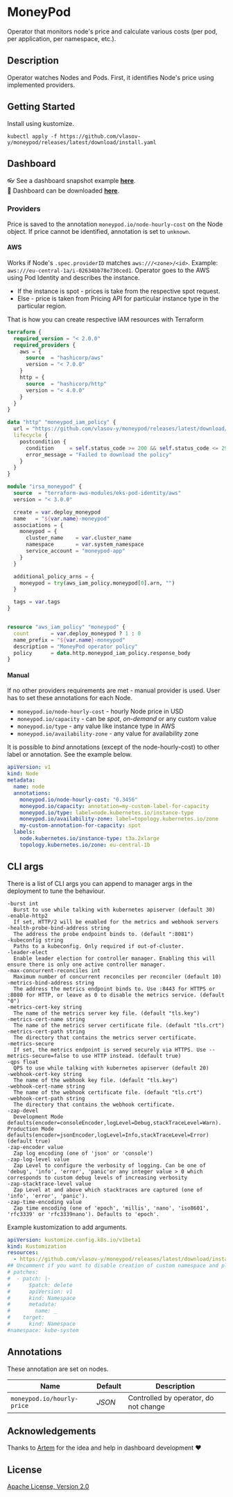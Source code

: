 # MoneyPod

Operator that monitors node's price and calculate various costs (per pod, per application, per namespace, etc.).

## Description

Operator watches Nodes and Pods. First, it identifies Node's price using implemented providers.

## Getting Started

Install using kustomize.

```shell
kubectl apply -f https://github.com/vlasov-y/moneypod/releases/latest/download/install.yaml
```

## Dashboard

:eyeglasses: See a dashboard snapshot example [**here**](https://snapshots.raintank.io/dashboard/snapshot/9foBa22o0IYpz2tiTPLfj8OISLu4w2Ja).  
:arrow_down_small: Dashboard can be downloaded [**here**](src/config/manager/prometheus/dashboard.json).

### Providers

Price is saved to the annotation `moneypod.io/node-hourly-cost` on the Node object.
If price cannot be identified, annotation is set to `unknown`.

#### AWS

Works if Node's `.spec.providerID` matches `aws:///<zone>/<id>`. Example: `aws:///eu-central-1a/i-02634bb78e730ced1`.
Operator goes to the AWS using Pod Identity and describes the instance.

- If the instance is spot - prices is take from the respective spot request.
- Else - price is taken from Pricing API for particular instance type in the particular region.

That is how you can create respective IAM resources with Terraform

```terraform
terraform {
  required_version = "< 2.0.0"
  required_providers {
    aws = {
      source  = "hashicorp/aws"
      version = "< 7.0.0"
    }
    http = {
      source  = "hashicorp/http"
      version = "< 4.0.0"
    }
  }
}

data "http" "moneypod_iam_policy" {
  url = "https://github.com/vlasov-y/moneypod/releases/latest/download/aws-iam-policy.json"
  lifecycle {
    postcondition {
      condition     = self.status_code >= 200 && self.status_code <= 299 && can(jsondecode(self.response_body))
      error_message = "Failed to download the policy"
    }
  }
}

module "irsa_moneypod" {
  source  = "terraform-aws-modules/eks-pod-identity/aws"
  version = "< 3.0.0"

  create = var.deploy_moneypod
  name   = "${var.name}-moneypod"
  associations = {
    moneypod = {
      cluster_name    = var.cluster_name
      namespace       = var.system_namespace
      service_account = "moneypod-app"
    }
  }

  additional_policy_arns = {
    moneypod = try(aws_iam_policy.moneypod[0].arn, "")
  }

  tags = var.tags
}


resource "aws_iam_policy" "moneypod" {
  count       = var.deploy_moneypod ? 1 : 0
  name_prefix = "${var.name}-moneypod"
  description = "MoneyPod operator policy"
  policy      = data.http.moneypod_iam_policy.response_body
}
```

#### Manual

If no other providers requirements are met - manual provider is used.
User has to set these annotations for each Node.

- `moneypod.io/node-hourly-cost` - hourly Node price in USD
- `moneypod.io/capacity` - can be *spot*, *on-demand* or any custom value
- `moneypod.io/type` - any value like instance type in AWS
- `moneypod.io/availability-zone` - any value for availability zone

It is possible to *bind* annotations (except of the node-hourly-cost) to other label or annotation. See the example below.

```yaml
apiVersion: v1
kind: Node
metadata:
  name: node
  annotations:
    moneypod.io/node-hourly-cost: "0.3456"
    moneypod.io/capacity: annotation=my-custom-label-for-capacity
    moneypod.io/type: label=node.kubernetes.io/instance-type
    moneypod.io/availability-zone: label=topology.kubernetes.io/zone
    my-custom-annotation-for-capacity: spot
  labels:
    node.kubernetes.io/instance-type: t3a.2xlarge
    topology.kubernetes.io/zone: eu-central-1b
```

## CLI args

There is a list of CLI args you can append to manager args in the deployment to tune the behaviour.

```shell
-burst int
  Burst to use while talking with kubernetes apiserver (default 30)
-enable-http2
  If set, HTTP/2 will be enabled for the metrics and webhook servers
-health-probe-bind-address string
  The address the probe endpoint binds to. (default ":8081")
-kubeconfig string
  Paths to a kubeconfig. Only required if out-of-cluster.
-leader-elect
  Enable leader election for controller manager. Enabling this will ensure there is only one active controller manager.
-max-concurrent-reconciles int
  Maximum number of concurrent reconciles per reconciler (default 10)
-metrics-bind-address string
  The address the metrics endpoint binds to. Use :8443 for HTTPS or :8080 for HTTP, or leave as 0 to disable the metrics service. (default "0")
-metrics-cert-key string
  The name of the metrics server key file. (default "tls.key")
-metrics-cert-name string
  The name of the metrics server certificate file. (default "tls.crt")
-metrics-cert-path string
  The directory that contains the metrics server certificate.
-metrics-secure
  If set, the metrics endpoint is served securely via HTTPS. Use --metrics-secure=false to use HTTP instead. (default true)
-qps float
  QPS to use while talking with kubernetes apiserver (default 20)
-webhook-cert-key string
  The name of the webhook key file. (default "tls.key")
-webhook-cert-name string
  The name of the webhook certificate file. (default "tls.crt")
-webhook-cert-path string
  The directory that contains the webhook certificate.
-zap-devel
  Development Mode defaults(encoder=consoleEncoder,logLevel=Debug,stackTraceLevel=Warn). Production Mode defaults(encoder=jsonEncoder,logLevel=Info,stackTraceLevel=Error) (default true)
-zap-encoder value
  Zap log encoding (one of 'json' or 'console')
-zap-log-level value
  Zap Level to configure the verbosity of logging. Can be one of 'debug', 'info', 'error', 'panic'or any integer value > 0 which corresponds to custom debug levels of increasing verbosity
-zap-stacktrace-level value
  Zap Level at and above which stacktraces are captured (one of 'info', 'error', 'panic').
-zap-time-encoding value
  Zap time encoding (one of 'epoch', 'millis', 'nano', 'iso8601', 'rfc3339' or 'rfc3339nano'). Defaults to 'epoch'.
```

Example kustomization to add arguments.

```yaml
apiVersion: kustomize.config.k8s.io/v1beta1
kind: Kustomization
resources:
  - https://github.com/vlasov-y/moneypod/releases/latest/download/install.yaml
## Uncomment if you want to disable creation of custom namespace and plan to use system one instead
# patches:
#  - patch: |-
#      $patch: delete
#      apiVersion: v1
#      kind: Namespace
#      metadata:
#        name: _
#    target:
#      kind: Namespace
#namespace: kube-system

```

## Annotations

These annotation are set on nodes.

| Name                       | Default | Description                           |
| -------------------------- | ------- | ------------------------------------- |
| `moneypod.io/hourly-price` | *JSON*  | Controlled by operator, do not change |

## Acknowledgements

Thanks to [Artem](https://github.com/aryanesj) for the idea and help in dashboard development ❤️

## License

[Apache License, Version 2.0](LICENSE)
